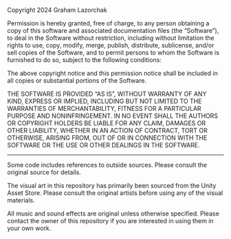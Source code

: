Copyright 2024 Graham Lazorchak

Permission is hereby granted, free of charge, to any person obtaining a copy of this software and associated documentation files (the “Software”), to deal in the Software without restriction, including without limitation the rights to use, copy, modify, merge, publish, distribute, sublicense, and/or sell copies of the Software, and to permit persons to whom the Software is furnished to do so, subject to the following conditions:

The above copyright notice and this permission notice shall be included in all copies or substantial portions of the Software.

THE SOFTWARE IS PROVIDED “AS IS”, WITHOUT WARRANTY OF ANY KIND, EXPRESS OR IMPLIED, INCLUDING BUT NOT LIMITED TO THE WARRANTIES OF MERCHANTABILITY, FITNESS FOR A PARTICULAR PURPOSE AND NONINFRINGEMENT. IN NO EVENT SHALL THE AUTHORS OR COPYRIGHT HOLDERS BE LIABLE FOR ANY CLAIM, DAMAGES OR OTHER LIABILITY, WHETHER IN AN ACTION OF CONTRACT, TORT OR OTHERWISE, ARISING FROM, OUT OF OR IN CONNECTION WITH THE SOFTWARE OR THE USE OR OTHER DEALINGS IN THE SOFTWARE.

---

Some code includes references to outside sources. Please consult the original source for details.

The visual art in this repository has primarily been sourced from the Unity Asset Store. Please consult the original artists before using any of the visual materials.

All music and sound effects are original unless otherwise specified. Please contact the owner of this repository if you are interested in using them in your own work.
